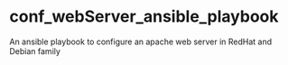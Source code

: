 # conf_webServer_ansible_playbook
An ansible playbook to configure an apache web server in RedHat and Debian family 
